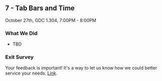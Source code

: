 ## 7 - Tab Bars and Time

October 27th, GDC 1.304, 7:00PM - 8:00PM

### What We Did

* TBD

### Exit Survey

Your feedback is important! It's a way to let us know how we could better service your needs. [Link](http://goo.gl/forms/isVyOdZwya).
